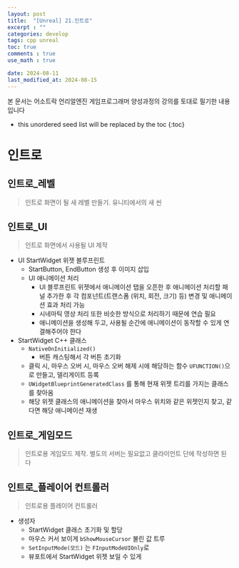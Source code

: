 ```yaml
---
layout: post
title:  "[Unreal] 21.인트로"
excerpt : ""
categories: develop
tags: cpp unreal
toc: true
comments : true
use_math : true

date: 2024-08-11
last_modified_at: 2024-08-15
---
```

> <span style="font-size: 80%">
본 문서는 어소트락 언리얼엔진 게임프로그래머 양성과정의 강의를 토대로 필기한 내용입니다 </span>

<!--more-->

* this unordered seed list will be replaced by the toc
{:toc}

<!-- <p align = "center">
  <img src ="https://github.com/user-attachments/assets/3b3d3969-f050-4a56-afde-3a731370edfb" width = 520>
</p> -->

# 인트로

## 인트로_레벨
> 인트로 화면이 될 새 레벨 만들기. 유니티에서의 새 씬

## 인트로_UI
> 인트로 화면에서 사용될 UI 제작

- UI StartWidget 위젯 블루프린트
  - StartButton, EndButton 생성 후 이미지 삽입
  - UI 애니메이션 처리
    - UI 블루프린트 위젯에서 애니메이션 탭을 오픈한 후 애니메이션 처리할 패널 추가한 후 각 컴포넌트(트랜스폼 (위치, 회전, 크기) 등) 변경 및 애니메이션 효과 처리 가능
    - 시네마틱 영상 처리 또한 비슷한 방식으로 처리하기 때문에 연습 필요
    - 애니메이션을 생성해 두고, 사용될 순간에 애니메이션이 동작할 수 있게 연결해주어야 한다
- StartWidget C++ 클래스
  - `NativeOnInitialized()`
    - 버튼 캐스팅해서 각 버튼 초기화
  - 클릭 시, 마우스 오버 시, 마우스 오버 해제 시에 해당하는 함수 `UFUNCTION()`으로 만들고, 델리게이트 등록
  - `UWidgetBlueprintGeneratedClass` 를 통해 현재 위젯 트리를 가지는 클래스를 찾아옴
  - 해당 위젯 클래스의 애니메이션을 찾아서 마우스 위치와 같은 위젯인지 찾고, 같다면 해당 애니메이션 재생

## 인트로_게임모드
> 인트로용 게임모드 제작. 별도의 서버는 필요없고 클라이언트 단에 작성하면 된다

## 인트로_플레이어 컨트롤러
> 인트로용 플레이어 컨트롤러

- 생성자
  - StartWidget 클래스 초기화 및 할당
  - 마우스 커서 보이게 `bShowMouseCursor` 불린 값 트루
  - `SetInputMode(모드)` 는 `FInputModeUIOnly`로
  - 뷰포트에서 StartWidget 위젯 보일 수 있게 
